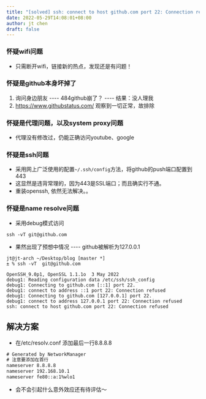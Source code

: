 ```yaml
---
title: "[solved] ssh: connect to host github.com port 22: Connection refused"
date: 2022-05-29T14:08:01+08:00
author: jt chen
draft: false
---
```


### 怀疑wifi问题
- 只需断开wifi，链接新的热点，发现还是有问题！
  
### 怀疑是github本身坏掉了
1. 询问身边朋友 ---- 484github崩了？ ---- 结果：没人理我
2. https://www.githubstatus.com/ 观察到一切正常，故排除

### 怀疑是代理问题，以及system proxy问题
- 代理没有修改过，仍能正确访问youtube、google

### 怀疑是ssh问题
- 采用网上广泛使用的配置`~/.ssh/config`方法，将github的push端口配置到443
- 这显然是违背常理的，因为443是SSL端口；而且确实行不通。
- 重装openssh, 依然无法解决。。

### 怀疑是name resolve问题
- 采用debug模式访问
```shell
ssh -vT git@github.com
```
- 果然出现了预想中情况 ---- github被解析为127.0.0.1
```
jt@jt-arch ~/Desktop/blog [master *]
± % ssh -vT  git@github.com

OpenSSH_9.0p1, OpenSSL 1.1.1o  3 May 2022
debug1: Reading configuration data /etc/ssh/ssh_config
debug1: Connecting to github.com [::1] port 22.
debug1: connect to address ::1 port 22: Connection refused
debug1: Connecting to github.com [127.0.0.1] port 22.
debug1: connect to address 127.0.0.1 port 22: Connection refused
ssh: connect to host github.com port 22: Connection refused
```

## 解决方案
- 在/etc/resolv.conf 添加最后一行8.8.8.8
```txt
# Generated by NetworkManager
# 注意要添加在首行
nameserver 8.8.8.8
nameserver 192.168.10.1
nameserver fe80::a:1%wlo1
```
- 会不会引起什么意外效应还有待评估～